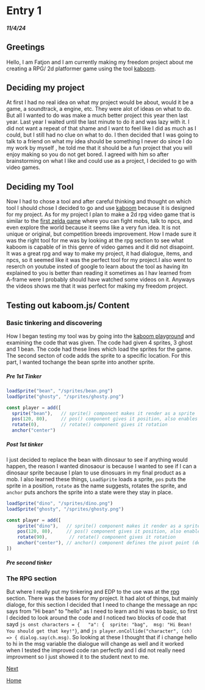 # Entry 1
##### 11/4/24

## Greetings
 Hello, I am Fatjon and I am currently making my freedom project about me creating a RPG/ 2d platformer game using the tool [kaboom](https://kaboomjs.com/).

## Deciding my project
At first I had no real idea on what my project would be about, would it be a game, a soundtrack, a engine, etc. They were alot of ideas on what to do. But all I wanted to do was make a much better project this year then last year. Last year I waited until the last minute to do it and was lazy with it. I did not want a repeat of that shame  and I want to feel like I did as much as I could, but I still had no clue on what to do. I then decided that I was going to talk to a friend on what my idea should be something I never do since I do my work by myself , he told me that it should be a fun project that you will enjoy making so you do not get bored. I agreed with him so after brainstorming on what I like and could use as a project, I decided to go with video games. 


## Deciding my Tool

  Now I had to chose a tool and after careful thinking and thought on which tool I should chose I decided to go and use [kaboom](https://kaboomjs.com/) because it is designed for my project. As for my project I plan to make a 2d rpg video game that is similar to the [first zelda game](https://youtu.be/6g2vk8Gudqs?si=ek4g_W8S7XdAr9ce) where you can fight mobs, talk to npcs, and even explore the world because it seems like a very fun idea. It is not unique  or original, but competition breeds improvement. How I made sure it was the right tool for me was by looking at the rpg section to see what kaboom is capable of in this genre of video games and it did not disapoint. It was a great rpg and way to make my project, it had dialogue, items, and npcs, so it seemed like it was the perfect tool for my project.I also went to reserch on youtube insted of google to learn about the tool as having itn explained to you is better than reading it sometimes as I hav learned from A-frame were I probably should have watched some videos on it. Anyways the videos shows me that  it was perfect for making my freedom project.

## Testing out kaboom.js/ Content

 ### Basic tinkering and discovering
  How I began testing my tool was by going into the [kaboom playground](https://kaboomjs.com/play?example=add) and examining the code that was given. The code had given 4 sprites, 3 ghost and 1 bean. The code had these lines which load the sprites for the game. The second secton of code adds the sprite to a specific location. For this part, I wanted tochange the bean sprite into another sprite.
  ##### Pre 1st Tinker
  ````js
loadSprite("bean", "/sprites/bean.png")
loadSprite("ghosty", "/sprites/ghosty.png")

const player = add([
	sprite("bean"),   // sprite() component makes it render as a sprite
	pos(120, 80),     // pos() component gives it position, also enables movement
	rotate(0),        // rotate() component gives it rotation
	anchor("center")
 ````
##### Post 1st tinker

 I just decided to replace the bean with dinosaur to see if anything would happen, the reason I wanted dinosaour is because I wanted to see if I can a dinosaur sprite because I plan to use dinosuars in my final product as a mob. I also learned these things, `LoadSprite` loads a sprite, `pos` puts the sprite in a position, `rotate` as the name suggests, rotates the sprite, and `anchor` puts anchors the sprite into a state were they stay in place. 
````js
loadSprite("dino", "/sprites/dino.png")
loadSprite("ghosty", "/sprites/ghosty.png")

const player = add([
	sprite("dino"),   // sprite() component makes it render as a sprite
	pos(120, 80),     // pos() component gives it position, also enables movement
	rotate(90),        // rotate() component gives it rotation
	anchor("center"), // anchor() component defines the pivot point (defaults to "topleft")
])
````
##### Pre second tinker
  ### The RPG section 
  But where I really put my tinkering and EDP to the use was at the [rpg](https://kaboomjs.com/play?example=rpg) section. There was the bases for my project. It had alot of things, but mainly dialoge, for this section I decided that I need to change the message an npc says from "Hi bean" to "hello" as I need to learn and hi was to basic, so first I decided to look around the code and I noticed two blocks of code that sayd `js onst characters = {	"a": {	sprite: "bag",	msg: "Hi Bean! You should get that key!"}`, and `js player.onCollide("character", (ch) => { dialog.say(ch.msg)`. So looking at these I thought that if i change hello to hi in the msg variable the dialogue will change as well and it worked when I tested the improved code ran perfectly and I did not really need improvment so I just showed it to the student next to me.
 
[Next](entry02.md)  

[Home](../README.md)

